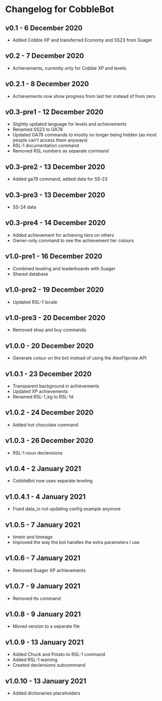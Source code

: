 # Changelog for CobbleBot

## v0.1 - 6 December 2020
- Added Cobble XP and transferred Economy and SS23 from Suager

## v0.2 - 7 December 2020
- Achievements, currently only for Cobble XP and levels.

## v0.2.1 - 8 December 2020
- Achievements now show progress from last tier instead of from zero

## v0.3-pre1 - 12 December 2020
- Slightly updated language for levels and achievements
- Renamed SS23 to GA78
- Updated GA78 commands to mostly no longer being hidden (as most people can't access them anyways)
- RSL-1 documentation command
- Removed RSL numbers as separate command

## v0.3-pre2 - 13 December 2020
- Added ga78 command, added data for SS-23

## v0.3-pre3 - 13 December 2020
- SS-24 data

## v0.3-pre4 - 14 December 2020
- Added achievement for achieving tiers on others
- Owner-only command to see the achievement tier colours

## v1.0-pre1 - 16 December 2020
- Combined leveling and leaderboards with Suager
- Shared database

## v1.0-pre2 - 19 December 2020
- Updated RSL-1 locale

## v1.0-pre3 - 20 December 2020
- Removed shop and buy commands

## v1.0.0 - 20 December 2020
- Generate colour on the bot instead of using the AlexFlipnote API

## v1.0.1 - 23 December 2020
- Transparent background in achievements
- Updated XP achievements
- Renamed RSL-1_kg to RSL-1d

## v1.0.2 - 24 December 2020
- Added hot chocolate command

## v1.0.3 - 26 December 2020
- RSL-1 noun declensions

## v1.0.4 - 2 January 2021
- CobbleBot now uses separate leveling

## v1.0.4.1 - 4 January 2021
- Fixed data_io not updating config example anymore

## v1.0.5 - 7 January 2021
- timein and timeago
- Improved the way the bot handles the extra parameters I use

## v1.0.6 - 7 January 2021
- Removed Suager XP achievements

## v1.0.7 - 9 January 2021
- Removed tts command

## v1.0.8 - 9 January 2021
- Moved version to a separate file

## v1.0.9 - 13 January 2021
- Added Chuck and Potato to RSL-1 command
- Added RSL-1 warning
- Created declensions subcommand

## v1.0.10 - 13 January 2021
- Added dictionaries placeholders